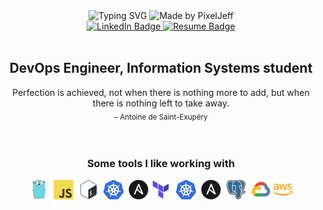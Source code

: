 <div id="header" align="center">
<img src="https://readme-typing-svg.herokuapp.com?font=JetBrains+Mono&weight=600&duration=2000&pause=1000&color=00a99d&center=true&vCenter=true&repeat=false&width=499&lines=Hi%2C+I'm+Lucas+Rattz!+Welcome+to+my+GitHub." alt="Typing SVG" />

<img alt="Made by PixelJeff" src="https://i.imgur.com/lQEn9G7.gif"/>

  <div id="badges">
    <a href="https://www.linkedin.com/in/lucasrattz">
      <img src="https://img.shields.io/badge/LinkedIn-blue?style=for-the-badge&logo=linkedin&logoColor=white" alt="LinkedIn Badge"/>
    </a>
    <a href="https://drive.google.com/file/d/1ZI2VB5SMOxKgO2UF7inEDzv2B1wBVcQE/view?usp=share_link">
      <img src="https://img.shields.io/badge/Resume-blue?style=for-the-badge&logo=readme&logoColor=white" alt="Resume Badge"/>
    </a>
  </div>
  <img src="https://komarev.com/ghpvc/?username=lucasrattz&style=flat-square&color=blue" alt=""/>
 
  ## DevOps Engineer, Information Systems student
 Perfection is achieved, not when there is nothing more to add, but when there is nothing left to take away. 
  <br/><sub>– Antoine de Saint-Exupéry</sub>
  <br/>
  <br/>
  <br/>
 
 ### Some tools I like working with
  <div>
    <img src="https://github.com/devicons/devicon/blob/master/icons/go/go-original.svg"  title="Go" alt="Go" width="32"/>&nbsp;
    <img src="https://github.com/devicons/devicon/blob/master/icons/javascript/javascript-original.svg" title="Javascript" alt="Javascript" width="32"/>&nbsp;
    <img src="https://github.com/devicons/devicon/blob/master/icons/bash/bash-original.svg" title="Bash" alt="Bash" width="32"/>&nbsp;
    <img src="https://github.com/devicons/devicon/blob/master/icons/kubernetes/kubernetes-original.svg" title="Kubernetes" alt="Kubernetes" width="32"/>&nbsp;
    <img src="https://github.com/devicons/devicon/blob/master/icons/ansible/ansible-original.svg" title="Ansible" alt="Ansible" width="32"/>
    <img src="https://github.com/devicons/devicon/blob/master/icons/terraform/terraform-original.svg" title="Terraform" alt="Terraform
    " width="32"/>&nbsp;
    <img src="https://github.com/devicons/devicon/blob/master/icons/kubernetes/kubernetes-plain.svg"  title="Kubernetes" alt="Kubernetes" width="32"/>&nbsp;
    <img src="https://github.com/devicons/devicon/blob/master/icons/ansible/ansible-original.svg" title="Ansible" alt="Ansible" width="32"/>&nbsp;
    <img src="https://github.com/devicons/devicon/blob/master/icons/postgresql/postgresql-original.svg" title="Postgres" alt="Postgres" width="32"/>&nbsp;
    <img src="https://github.com/devicons/devicon/blob/master/icons/googlecloud/googlecloud-original.svg" title="GCP" alt="GCP" width="32"/>
    <img src="https://github.com/devicons/devicon/blob/master/icons/amazonwebservices/amazonwebservices-plain-wordmark.svg" title="AWS" alt="AWS" width="32"/>
  </div>
<br/>  
</div>
